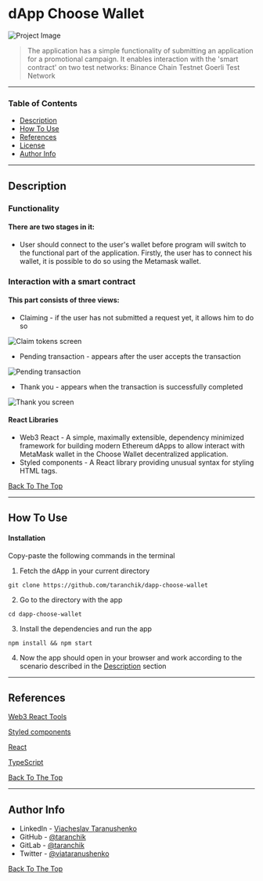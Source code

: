 # dApp Choose Wallet

![Project Image](https://i.imgur.com/UnusOKD.png)

> The application has a simple functionality of submitting an application for a promotional campaign. It enables interaction with the 'smart contract' on two test networks:
> Binance Chain Testnet
> Goerli Test Network

---

### Table of Contents

- [Description](#description)
- [How To Use](#how-to-use)
- [References](#references)
- [License](#license)
- [Author Info](#author-info)

---

## Description

### Functionality

#### There are two stages in it:

- User should connect to the user's wallet before program will switch to the functional part of the application. Firstly, the user has to connect his wallet, it is possible to do so using the Metamask wallet.

### Interaction with a smart contract

#### This part consists of three views:

- Claiming - if the user has not submitted a request yet, it allows him to do so

![Claim tokens screen](https://i.imgur.com/s0hqH1U.png)

- Pending transaction - appears after the user accepts the transaction

![Pending transaction](https://i.imgur.com/3rLeVTG.png)

- Thank you - appears when the transaction is successfully completed

![Thank you screen](https://i.imgur.com/KpygGYk.png)

#### React Libraries

- Web3 React - A simple, maximally extensible, dependency minimized framework for building modern Ethereum dApps to allow interact with MetaMask wallet in the Choose Wallet decentralized application.
- Styled components - A React library providing unusual syntax for styling HTML tags.

[Back To The Top](#cube-labirynth)

---

## How To Use

#### Installation

Copy-paste the following commands in the terminal

1. Fetch the dApp in your current directory

```
git clone https://github.com/taranchik/dapp-choose-wallet
```

2. Go to the directory with the app

```
cd dapp-choose-wallet
```

3. Install the dependencies and run the app

```
npm install && npm start
```

4. Now the app should open in your browser and work according to the scenario described in the [Description](#description) section

---

## References

[Web3 React Tools](https://github.com/NoahZinsmeister/web3-react)

[Styled components](https://styled-components.com/)

[React](https://reactjs.org/)

[TypeScript](https://www.typescriptlang.org/)

[Back To The Top](#cube-labirynth)

---

## Author Info

- LinkedIn - [Viacheslav Taranushenko](https://www.linkedin.com/in/viacheslav-taranushenko-727466187/)
- GitHub - [@taranchik](https://github.com/taranchik)
- GitLab - [@taranchik](https://gitlab.com/taranchik)
- Twitter - [@viataranushenko](https://twitter.com/viataranushenko)

[Back To The Top](#dapp-choose-wallet)
